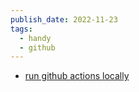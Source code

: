 ```yaml
---
publish_date: 2022-11-23
tags:
  - handy
  - github
---
```

- [run github actions locally](https://news.ycombinator.com/from?site=github.com/nektos)
